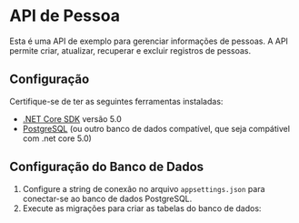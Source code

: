 # API de Pessoa

Esta é uma API de exemplo para gerenciar informações de pessoas. A API permite criar, atualizar, recuperar e excluir registros de pessoas.

## Configuração

Certifique-se de ter as seguintes ferramentas instaladas:

- [.NET Core SDK](https://dotnet.microsoft.com/download) versão 5.0
- [PostgreSQL](https://www.postgresql.org/download/) (ou outro banco de dados compatível, que seja compátivel com .net core 5.0)

## Configuração do Banco de Dados

1. Configure a string de conexão no arquivo `appsettings.json` para conectar-se ao banco de dados PostgreSQL.
2. Execute as migrações para criar as tabelas do banco de dados:
